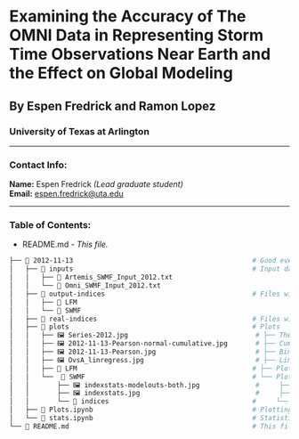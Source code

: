 # Examining the Accuracy of The OMNI Data in Representing Storm Time Observations Near Earth and the Effect on Global Modeling
## By Espen Fredrick and Ramon Lopez
### University of Texas at Arlington
___
### Contact Info:
**Name:** Espen Fredrick *(Lead graduate student)*  
**Email:** espen.fredrick@uta.edu
___
### Table of Contents:
- README.md - *This file.*

```bash
├── 📁 2012-11-13                                             # Good event
│   ├── 📁 inputs                                             # Input data set
│   │   ├── 📄 Artemis_SWMF_Input_2012.txt
│   │   └── 📄 Omni_SWMF_Input_2012.txt
│   ├── 📁 output-indices                                     # Files with model output data 
│   │   ├── 📁 LFM
│   │   └── 📁 SWMF
│   ├── 📁 real-indices                                       # Files with real-world data
│   ├── 📁 plots                                              # Plots
│   │   ├── 🖼️ Series-2012.jpg                                # ├── The entire series overview
│   │   ├── 🖼️ 2012-11-13-Pearson-normal-cumulative.jpg       # ├── Cumulative correlation coefficients
│   │   ├── 🖼️ 2012-11-13-Pearson.jpg                         # ├── Binned correlation coefficients
│   │   ├── 🖼️ OvsA_linregress.jpg                            # ├── Linear fit of input data
│   │   ├── 📁 LFM                                            # ├── Plots with LFM output data
│   │   └──  📁 SWMF                                          # └── Plots with SWMF output data
│   │       ├── 🖼️ indexstats-modelouts-both.jpg              #     ├── Plots doing statistical tests between model outputs
│   │       ├── 🖼️ indexstats.jpg                             #     ├── Plots doing statistical tests between output and real data
│   │       └── 📁 indices                                    #     └── Plots comparing model indices to the real world
│   ├── 📓 Plots.ipynb                                        # Plotting notebook
│   └── 📓 stats.ipynb                                        # Statistical tests
└── 📄 README.md                                              # This file
```
